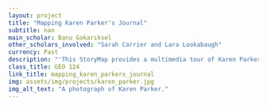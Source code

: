 ```yaml
---
layout: project
title: "Mapping Karen Parker's Journal"
subtitle: nan
main_scholar: Banu Gokarıksel
other_scholars_involved: "Sarah Carrier and Lara Lookabaugh"
currency: Past
description: "'This StoryMap provides a multimedia tour of Karen Parker’s journal where she chronicled her experiences as the first Black woman undergraduate student in 1963-1965 at the University of North Carolina, Chapel Hill (UNC-CH). Parker was a journalism major and a leader in the Civil Rights Movement during this critical time. UNC-CH has been known infamously as “The Light on the Hill” and the town of Chapel Hill has gained a reputation as a progressive, liberal town in a conservative Southern state. However, Parker’s journal tells a very different story. Hers is a story of struggle for freedom and inclusion in the face of violence and discrimination. Her journal reveals the racialized and gendered boundaries of exclusion and inequality at the university, in Chapel Hill, and nationwide during this time, as well as the fight for equality and justice. Parker gives a first hand account of how as a Black woman she felt out of place, isolated, excluded, and subjected to violence in many spaces of the university and Chapel Hill in her journal. She thrived against all odds.The journal also documents how students like Parker worked to create spaces of belonging and to transform an institution and a town that remained committed to white male dominance.'- Description taken from the Mapping Karen Parker's Journal website"
class_title: GEO 124
link_title: mapping_karen_parkers_journal
img: assets/img/projects/karen_parker.jpg
img_alt_text: "A photograph of Karen Parker."
---
```


